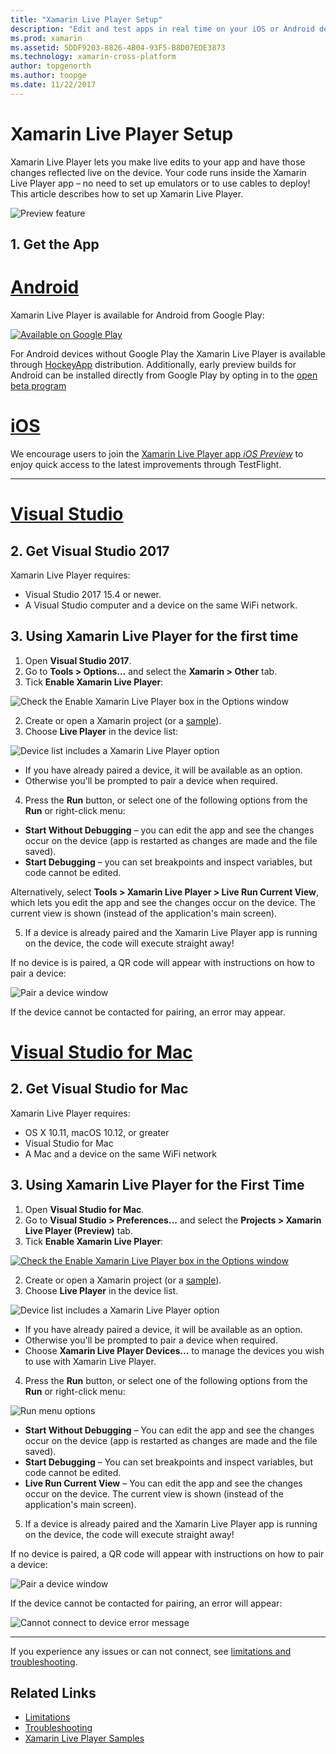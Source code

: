 ```yaml
---
title: "Xamarin Live Player Setup"
description: "Edit and test apps in real time on your iOS or Android device"
ms.prod: xamarin
ms.assetid: 5DDF9203-8826-4B04-93F5-B8D07EDE3873
ms.technology: xamarin-cross-platform
author: topgenorth
ms.author: toopge
ms.date: 11/22/2017
---
```

# Xamarin Live Player Setup

Xamarin Live Player lets you make live edits to your app and have those changes reflected live on the device. Your code runs inside the Xamarin Live Player app – no need to set up emulators or to use cables to deploy! This article describes how to set up Xamarin Live Player.

![Preview feature](~/media/shared/preview.png)

## 1. Get the App

# [Android](#tab/android)

Xamarin Live Player is available for Android from Google Play:

[ ![Available on Google Play](install-images/google-play-badge.png)](https://play.google.com/store/apps/details?id=com.xamarin.live)

For Android devices without Google Play the Xamarin Live Player is available through [HockeyApp](https://aka.ms/xlp-hockeyapp) distribution. Additionally, early preview builds for Android can be installed directly from Google Play by opting in to the [open beta program](https://play.google.com/apps/testing/com.xamarin.live)

# [iOS](#tab/ios)

We encourage users to join the [Xamarin Live Player app _iOS Preview_](https://aka.ms/liveplayeralpha) to enjoy quick access to the latest improvements through TestFlight.

-----

# [Visual Studio](#tab/windows)

## 2. Get Visual Studio 2017

Xamarin Live Player requires:

- Visual Studio 2017 15.4 or newer.
- A Visual Studio computer and a device on the same WiFi network.

## 3. Using Xamarin Live Player for the first time

1. Open **Visual Studio 2017**.
2. Go to **Tools > Options...** and select the **Xamarin > Other** tab.
3. Tick **Enable Xamarin Live Player**:

  ![Check the Enable Xamarin Live Player box in the Options window](install-images/vs2017-options.png)

2. Create or open a Xamarin project (or a [sample](~/tools/live-player/samples.md)).
3. Choose **Live Player** in the device list:

  ![Device list includes a Xamarin Live Player option](install-images/devices-empty-windows.png)

  * If you have already paired a device, it will be available as an option.
  * Otherwise you'll be prompted to pair a device when required.
4. Press the **Run** button, or select one of the following options from the **Run** or right-click menu:

  - **Start Without Debugging** – you can edit the app and see the changes occur on the device (app is restarted as changes are made and the file saved).
  - **Start Debugging** – you can set breakpoints and inspect variables, but code cannot be edited.

  Alternatively, select **Tools > Xamarin Live Player > Live Run Current View**, which lets you edit the app and see the changes occur on the device. The current view is shown (instead of the application's main screen).

5. If a device is already paired and the Xamarin Live Player app is running on the device,
    the code will execute straight away!

  If no device is is paired, a QR code will appear with instructions on how to pair a device:

  ![Pair a device window](install-images/manage-empty-windows.png)

  If the device cannot be contacted for pairing, an error may appear.

# [Visual Studio for Mac](#tab/macos)

## 2. Get Visual Studio for Mac

Xamarin Live Player requires:

- OS X 10.11, macOS 10.12, or greater
- Visual Studio for Mac
- A Mac and a device on the same WiFi network

## 3. Using Xamarin Live Player for the First Time

1. Open **Visual Studio for Mac**.
2. Go to **Visual Studio > Preferences...** and select the **Projects > Xamarin Live Player (Preview)** tab.
3. Tick **Enable Xamarin Live Player**:

  [![Check the Enable Xamarin Live Player box in the Options window](install-images/vsmac-options-sml.png)](install-images/vsmac-options.png#lightbox)

2. Create or open a Xamarin project (or a [sample](~/tools/live-player/samples.md)).
3. Choose **Live Player** in the device list.

  ![Device list includes a Xamarin Live Player option](install-images/devices.png)

  * If you have already paired a device, it will be available as an option.
  * Otherwise you'll be prompted to pair a device when required.
  * Choose **Xamarin Live Player Devices...** to manage the devices you wish to use with Xamarin Live Player.

4. Press the **Run** button, or select one of the following options from the **Run** or right-click menu:

  ![Run menu options](install-images/run-menu.png)

  - **Start Without Debugging** – You can edit the app and see the changes occur on the device (app is restarted as changes are made and the file saved).
  - **Start Debugging** – You can set breakpoints and inspect variables, but code cannot be edited.
  - **Live Run Current View** – You can edit the app and see the changes occur on the device. The current view is shown (instead of the application's main screen).

5. If a device is already paired and the Xamarin Live Player app is running on the device, the code will execute straight away!

  If no device is paired, a QR code will appear with instructions on how to pair a device:

  ![Pair a device window](install-images/manage-empty.png)

  If the device cannot be contacted for pairing, an error will appear:

  ![Cannot connect to device error message](install-images/error-cannot-connect.png)


-----

If you experience any issues or can not connect, see [limitations and troubleshooting](~/tools/live-player/troubleshooting.md).


## Related Links

- [Limitations](~/tools/live-player/limitations.md)
- [Troubleshooting](~/tools/live-player/troubleshooting.md)
- [Xamarin Live Player Samples](~/tools/live-player/samples.md)
